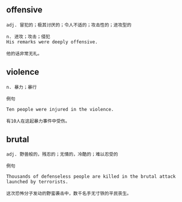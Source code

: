 ## offensive
```
adj. 冒犯的；极其讨厌的；令人不适的；攻击性的；进攻型的

n. 进攻；攻击；侵犯
His remarks were deeply offensive.

他的话非常无礼。
```
## violence
```
n. 暴力；暴行

例句

Ten people were injured in the violence.

有10人在这起暴力事件中受伤。

```
## brutal
```
adj. 野兽般的，残忍的；无情的，冷酷的；难以忍受的

例句

Thousands of defenseless people are killed in the brutal attack launched by terrorists.

这次恐怖分子发动的野蛮袭击中，数千名手无寸铁的平民丧生。
```